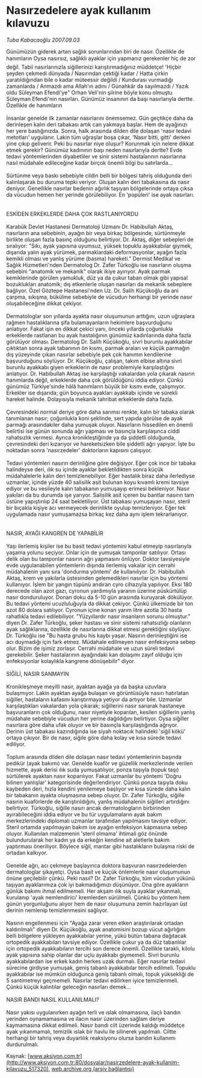 # Nasırzedelere ayak kullanım kılavuzu

*Tuba Kabacaoğlu 2007.09.03*

<div class="pNewsDetailMainContent" itemprop="articleBody">
 Günümüzün giderek artan sağlık sorunlarından biri de nasır. Özellikle de hanımların Oysa nasırsız, sağlıklı ayaklar için yapmanız gerekenler hiç de zor değil. Tabii nasırlarınızla siğillerinizi karıştırmadığınız müddetçe! 'Hiçbir şeyden çekmedi dünyada / Nasırından çektiği kadar / Hatta çirkin yaratıldığından bile o kadar müteessir değildi / Kundurası vurmadığı zamanlarda / Anmazdı ama Allah'ın adını / Günahkâr da sayılmazdı / Yazık oldu Süleyman Efendi'ye" Orhan Veli'nin şiirine böyle konu olmuştu Süleyman Efendi'nin nasırları. Günümüz insanının da başı nasırlarıyla dertte. Özellikle de hanımların
 <br/>
 <br/>
 İnsanlar genelde ilk zamanlar nasırlarını önemsemez. Gün geçtikçe daha da derinleşen kalın deri tabakası artık can yakmaya başlar. Hem de ayağınızı her yere bastığınızda. Sonra, halk arasında dilden dile dolaşan 'nasır tedavi metotları' uygulanır. Lakin tüm uğraşlar boşa çıkar, 'Nasır bitti, gitti' derken yine çıkıp geliverir. Peki bu nasırlar niye oluşur? Korunmak için nelere dikkat etmek gerekir? Günümüz kadınının başı neden nasırlarıyla dertte? Evde tedavi yöntemlerinden diyabetliler ve sinir sistemi hastalarının nasırlarına nasıl müdahale edileceğine kadar birçok önemli bilgi bu satırlarda...
 <br/>
 <br/>
 Sürtünme veya baskı sebebiyle cildin belli bir bölgesi tahriş olduğunda deri kalınlaşarak bu duruma tepki veriyor. Oluşan kalın deri tabakasına da nasır deniyor. Genellikle nasırlar bedenin ağırlık taşıyan bölgelerinde ortaya çıksa da vücudun hemen her yerinde görülebiliyor. En 'popüleri' ise ayak nasırları.
 <br/>
 <br/>
 <br/>
 ESKİDEN ERKEKLERDE DAHA ÇOK RASTLANIYORDU
 <br/>
 <br/>
 Karabük Devlet Hastanesi Dermatoloji Uzmanı Dr. Habibullah Aktaş, nasırların ana sebebinin, ayağın bir veya birkaç bölgesinde, sürtünmeyle birlikte oluşan fazla basınç olduğunu belirtiyor. Dr. Aktaş, diğer sebepleri de sıralıyor: "Sıkı, ayak yapısına uyumsuz, yüksek topuklu ayakkabılar giymek, dışarıda yalın ayak yürümek, parmaklardaki deformasyonlar, ayağın fazla kemikli olması ve yanlış yürüme (basma) hareketi." Dermist Medikal ve Sağlık Hizmetleri'nden Dermatolog Dr. Zafer Türkoğlu ise nasırların oluşma sebebini "anatomik ve mekanik" olarak ikiye ayırıyor. Ayak parmak kemiklerinde görülen yamukluk, düz ya da çukur taban olmak gibi yapısal bozuklukları anatomik; dış etkenlerle oluşan nasırları da mekanik sebeplere bağlıyor. Özel Göztepe Hastanesi'nden Uz. Dr. Salih Küçükoğlu da ani çarpma, sıkışma, bükülme sebebiyle de vücudun herhangi bir yerinde nasır oluşabileceğine dikkat çekiyor.
 <br/>
 <br/>
 Dermatologlar son yıllarda ayakta nasır oluşumunun arttığını, uzun uğraşlara rağmen hastalıklarına şifa bulamayanların hekimlere başvurduğunu anlatıyor. Fakat işin en dikkat çekici yanı, önceki yıllarda çoğunlukla erkeklerde rastlanan bu ayak hastalığının günümüz kadınlarında daha fazla görülüyor olması. Dermatolog Dr. Salih Küçükoğlu, sivri burunlu ayakkabılar çıktıktan sonra ayak tabanının ön kısmı, parmak araları ve küçük parmağın dış yüzeyinde çıkan nasırlar sebebiyle pek çok hanımın kendilerine başvurduğunu söylüyor. Dr. Küçükoğlu, çalışan, takım elbise altına sivri burunlu ayakkabı giyen erkeklerin de nasır problemiyle karşılaştığını anlatıyor. Dr. Habibullah Aktaş ise karşılaştığı vakalardan yola çıkarak nasırın hanımlarda değil, erkeklerde daha çok görüldüğünü iddia ediyor. Çünkü günümüz Türkiye'sinde hâlâ  hanımların büyük bir kısmı evde, çalışmıyor. Erkekler ise dışarıda; gün boyunca ayakları ayakkabı içinde ve sürekli hareket halinde. Dolayısıyla mekanik tahribat erkeklerde daha fazla.
 <br/>
 <br/>
 Çevresindeki normal deriye göre daha sarımsı renkte, kalın bir tabaka olarak tanımlanan nasır; çoğunlukla koni şeklinde, sert yapıda görülse de ayak parmağı arasındakiler daha yumuşak oluyor. Nasırların hissedilen en önemli belirtisi ise günün sonunda ağrı yapması ve basınçla karşılaşınca ciddi rahatsızlık vermesi. Ayrıca kronikleştiğinde ya da şiddetli olduğunda, çevresindeki deri kızarıyor ve hareketsizken bile şiddetli ağrı yapıyor. İşte bu noktadan sonra 'nasırzedeler' doktorların kapısını çalışıyor.
 <br/>
 <br/>
 Tedavi yöntemleri nasırın derinliğine göre değişiyor. Eğer çok ince bir tabaka halindeyse deri, ılık su içinde ayaklar bekletildikten sonra küçük müdahalelerle kalın deri temizlenebiliyor. Eğer hastalık biraz daha ilerlediyse uzmanlar, içinde yüzde 40 salisilik asit bulunan koyu kıvamlı kremi tavsiye ediyor ve bu vesileyle kalın tabakanın yumuşayıp erimesi bekleniyor. Nasır yakıları da bu durumda işe yarıyor. Salisilik asit içeren bu bantlar nasırın tam üstüne yapıştırılıp 24 saat bekletiliyor. Üst tabakası yumuşayan nasır, steril bir bıçakla kişiye acı vermeyecek derinlikte oyulup temizleniyor. Eğer tek uygulamada nasır yumuşamazsa birkaç kez daha aynı işlem tekrarlanıyor.
 <br/>
 <br/>
 <br/>
 NASIR, AYAĞI KANGREN DE YAPABİLİR
 <br/>
 <br/>
 Yaşı ilerlemiş kişiler ise bu basit tedavi yöntemini kabul etmeyip nasırlarıyla yaşama yolunu seçiyor. Onlar için de yumuşak tamponlar satılıyor. Ortası delik olan bu tamponlar nasırın ağrı yapmasını önlüyor. Doktor tavsiyesiyle evde uygulanabilen yöntemlerin dışında ilerlemiş vakalar için cerrahi müdahalenin yanı sıra 'dondurma yöntemi' de kullanılıyor. Dr. Habibullah Aktaş, krem ve yakılarla üstesinden gelemedikleri nasırlar için bu yöntemi kullanıyor. İşlem bir yangın tüpünü andıran cyro cihazıyla yapılıyor. Eksi 180 derecede olan azot gazı, cyronun yardımıyla yaranın üzerine püskürtülüp nasır donduruluyor. Donan doku da 5-10 gün arasında kuruyarak dökülüyor. Bu tedavi yöntemi ucuzluluğuyla da dikkat çekiyor. Çünkü ülkemizde bir ton azot 80 dolara satılıyor. Cyronun içine konan yarım litre azotla 30 hasta rahatlıkla tedavi edilebiliyor. "Yüzyıllardır nasır insanların sorunu olmuştur." diyen Dr. Zafer Türkoğlu, şeker hastası ve sinir sistemi rahatsızlığı olanların ayak sağlıklarına, özellikle de nasırlarına dikkat etmesi gerektiğini söylüyor. Dr. Türkoğlu ise "Bu hasta grubu his kaybı yaşar. Nasırın derinleştiğini ise acı duymadığı için fark etmez. Müdahale edilmeyen nasır enfeksiyona sebep olur. Bizim de işimiz zorlaşır. Cerrahi müdahale ve uzun süreli tedavi gerekebilir. Şeker hastalarının ayağındaki kan dolaşımı zayıf olduğu için enfeksiyonlar kolaylıkla kangrene dönüşebilir" diyor.
 <br/>
 <br/>
 SİĞİLİ, NASIR SANMAYIN
 <br/>
 <br/>
 Kronikleşmeye meyilli nasır, ayaktan ayağa ya da başka uzuvlara bulaşmıyor. Lakin ayaktan ayağa bulaşan ve görüntüsüyle nasırı hatırlatan siğiller, hastaların kafasını karıştırmaya yetiyor da artıyor bile. Uzmanlar karşılaştıkları vakalardan yola çıkarak; siğillerini nasır sanarak hastaneye başvuranların çok olduğunu, nasır niyetiyle koparılan, kesilen siğillerin yanlış müdahale sebebiyle vücudun her yerine dağıldığını belirtiyor. Oysa siğiller nasırlara göre daha ufak oluyor ve bir basınçla karşılaştığında ağrıyor. Derinin üst tabakası kazındığında ise siyah noktacık halindeki 'siğil kökü' ortaya çıkıyor. Bir de nasır, siğile göre daha kolay ve kısa sürede tedavi ediliyor.
 <br/>
 <br/>
 Toplum arasında dilden dile dolaşan nasır tedavi yöntemlerinin başında pedikür (ayak bakımı) var. Genelde kuaför ve güzellik merkezlerinde verilen hizmette,  ayak derisi ılık suda yumuşatılıyor, ponza taşıyla (topuk taşı) sürtülerek ayaktan nasır koparılıyor. Fakat uzmanlar bu yöntemi 'Doğru bilinen yanlışlar' kategorisinde değerlendiriyor. Çünkü ponza taşıyla doku kaybeden deri, hızla kendini yenilemeye başlıyor ve kısa sürede daha kalın bir tabakanın ayakta oluşmasına sebep oluyor. Dr. Zafer Türkoğlu, siğille nasırın kuaförlerde de karıştırıldığını, yanlış müdahalenin siğilleri artırdığını belirtiyor. Türkoğlu, siğille nasırı ancak dermatologların birbirinden ayırabileceğini iddia ediyor ve bu tür uygulamaların ayak bakım merkezlerindeki diplomalı uzmanlar tarafından yapılmasını tavsiye ediyor. Steril ortamda yapılmayan bakım ise ayağın enfeksiyon kapmasına sebep oluyor. Kullanılan malzemenin 'steril olmama' ihtimali göz önünde bulundurularak her kadın ya da erkeğin kendine ait aletlerle bakım yaptırması öneriliyor. Böylece siğil, mantar gibi hastalıkların bulaşma riski de ortadan kalkıyor.
 <br/>
 <br/>
 Genelde ağrı, acı çekmeye başlayınca doktora başvuran nasırzedelerden dermatologlar şikayetçi. Oysa basit ve küçük önlemlerle nasır oluşumunun önüne geçilebilir çünkü. Peki nasıl? Dr. Zafer Türkoğlu, tüm vücudun yükünü taşıyan ayaklarımıza çok iyi bakmadığımızı düşünüyor. Ona göre ayakların günlük bakımı ihmal edilmemeli. Her akşam ılık suyla ayaklar yıkanmalı, kurulanıp 'ayak nemlendirici' kremlerden sürülmeli. Çünkü bu yöntem hem günün yorgunluğunu alıyor hem de nasır oluşumuna zemin hazırlayan üst derinin nemlenip temizlenmesini sağlıyor.
 <br/>
 <br/>
 Nasırın engellenmesi için "Ayağa zarar veren etken araştırılarak ortadan kaldırılmalı" diyen Dr. Küçükoğlu, ayak anatomisini bozup vücut ağırlığını belli bölgelere yükleyen ayakkabılar yerine, yükü bütün tabana dağıtacak ortopedik ayakkabıları tavsiye ediyor. Özellikle çukur ya da düz tabanlılar için ortopedik ayakkabıların tercihi son derece önemli. Özellikle taraklı, kilolu ayak yapısına sahip olanlar dar uçlu ayakkabı giymemeli. Sivri burunlu ayakkabılardan ise erkek kadın herkes uzak durmalı. Eğer nasırlar tedavi sürecine girdiyse yumuşak, geniş tabanlı ayakkabılar tercih edilmeli. Topuklu ayakkabılar ise mümkün olduğunca geniş tabanlı olmalı, topuk yüksekliği de 5 santimetreyi geçmemeli. Nasırlar tedavi edilirken iyice temizlenmeli. Çünkü küçük kalıntılar geleceğin nasırları demek...
 <br/>
 <br/>
 NASIR BANDI NASIL KULLANILMALI?
 <br/>
 <br/>
 Nasır yakısı uygulanırken ayağın terli ve ıslak olmamasına, ilaçlı bandın yerinden oynamamasına ve ilacın nasır üzerinden sağlam deriye kaymamasına dikkat edilmeli. Nasır bandı cilt üzerinde kaldığı müddetçe ayak yıkanmamalı, temizlik ıslak bir havlu ile silinerek yapılmalı. Ciltte herhangi bir tahriş veya duyarlılık reaksiyonu olursa bandın kullanımı durdurulmalı.
 <br/>
</div>


Kaynak: [www.aksiyon.com.tr](http://www.aksiyon.com.tr:80/dosyalar/nasirzedelere-ayak-kullanim-kilavuzu_517320), [web.archive.org (arşiv bağlantısı)](http://web.archive.org/web/20150902013258/http://www.aksiyon.com.tr:80/dosyalar/nasirzedelere-ayak-kullanim-kilavuzu_517320)
